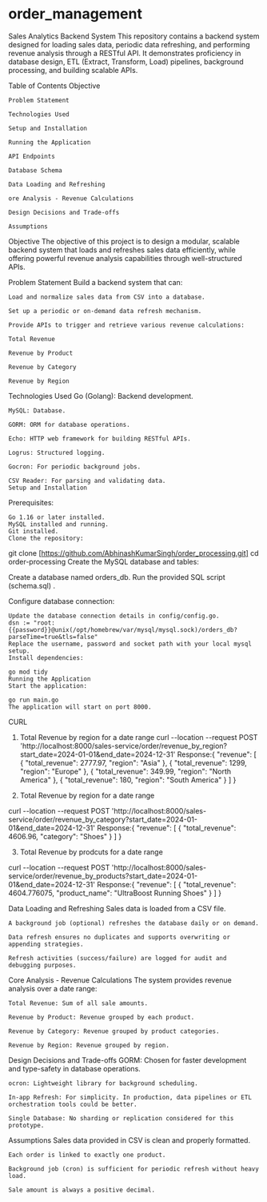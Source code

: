 # order_management

Sales Analytics Backend System
This repository contains a backend system designed for loading sales data, periodic data refreshing, and performing revenue analysis through a RESTful API. It demonstrates proficiency in database design, ETL (Extract, Transform, Load) pipelines, background processing, and building scalable APIs.

Table of Contents
    Objective

    Problem Statement

    Technologies Used

    Setup and Installation

    Running the Application

    API Endpoints

    Database Schema

    Data Loading and Refreshing

    ore Analysis - Revenue Calculations

    Design Decisions and Trade-offs

    Assumptions




Objective
    The objective of this project is to design a modular, scalable backend system that loads and refreshes sales data efficiently, while offering powerful revenue analysis capabilities through well-structured APIs.



Problem Statement
    Build a backend system that can:

    Load and normalize sales data from CSV into a database.

    Set up a periodic or on-demand data refresh mechanism.

    Provide APIs to trigger and retrieve various revenue calculations:

    Total Revenue

    Revenue by Product

    Revenue by Category

    Revenue by Region

Technologies Used
    Go (Golang): Backend development.

    MySQL: Database.

    GORM: ORM for database operations.

    Echo: HTTP web framework for building RESTful APIs.

    Logrus: Structured logging.

    Gocron: For periodic background jobs.

    CSV Reader: For parsing and validating data.
    Setup and Installation

Prerequisites:

    Go 1.16 or later installed.
    MySQL installed and running.
    Git installed.
    Clone the repository:

git clone [https://github.com/AbhinashKumarSingh/order_processing.git]
cd order-processing
Create the MySQL database and tables:

Create a database named orders_db.
Run the provided SQL script (schema.sql) .

Configure database connection:

    Update the database connection details in config/config.go.
    dsn := "root:{{password}}@unix(/opt/homebrew/var/mysql/mysql.sock)/orders_db?parseTime=true&tls=false"
    Replace the username, password and socket path with your local mysql setup.
    Install dependencies:

    go mod tidy
    Running the Application
    Start the application:

    go run main.go
    The application will start on port 8000.

CURL 
1. Total Revenue by region for a date range
curl --location --request POST 'http://localhost:8000/sales-service/order/revenue_by_region?start_date=2024-01-01&end_date=2024-12-31'
Response:{
    "revenue": [
        {
            "total_revenue": 2777.97,
            "region": "Asia"
        },
        {
            "total_revenue": 1299,
            "region": "Europe"
        },
        {
            "total_revenue": 349.99,
            "region": "North America"
        },
        {
            "total_revenue": 180,
            "region": "South America"
        }
    ]
}


2. Total Revenue by region for a date range

curl --location --request POST 'http://localhost:8000/sales-service/order/revenue_by_category?start_date=2024-01-01&end_date=2024-12-31'
Response:{
    "revenue": [
        {
            "total_revenue": 4606.96,
            "category": "Shoes"
        }
    ]
}


3. Total Revenue by prodcuts for a date range


 curl --location --request POST 'http://localhost:8000/sales-service/order/revenue_by_products?start_date=2024-01-01&end_date=2024-12-31'
Response:{
    "revenue": [
        {
            "total_revenue": 4604.776075,
            "product_name": "UltraBoost Running Shoes"
        }
    ]
}

Data Loading and Refreshing
    Sales data is loaded from a CSV file.

    A background job (optional) refreshes the database daily or on demand.

    Data refresh ensures no duplicates and supports overwriting or appending strategies.

    Refresh activities (success/failure) are logged for audit and debugging purposes.


Core Analysis - Revenue Calculations
    The system provides revenue analysis over a date range:

    Total Revenue: Sum of all sale amounts.

    Revenue by Product: Revenue grouped by each product.

    Revenue by Category: Revenue grouped by product categories.

    Revenue by Region: Revenue grouped by region.

Design Decisions and Trade-offs
    GORM: Chosen for faster development and type-safety in database operations.

    ocron: Lightweight library for background scheduling.

    In-app Refresh: For simplicity. In production, data pipelines or ETL orchestration tools could be better.

    Single Database: No sharding or replication considered for this prototype.

Assumptions
    Sales data provided in CSV is clean and properly formatted.

    Each order is linked to exactly one product.

    Background job (cron) is sufficient for periodic refresh without heavy load.

    Sale amount is always a positive decimal.

